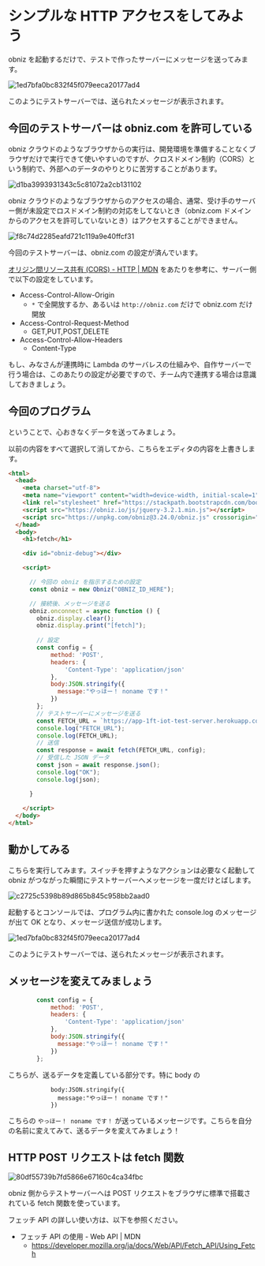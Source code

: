 # シンプルな HTTP アクセスをしてみよう

obniz を起動するだけで、テストで作ったサーバーにメッセージを送ってみます。

![1ed7bfa0bc832f45f079eeca20177ad4](https://i.gyazo.com/1ed7bfa0bc832f45f079eeca20177ad4.png)

このようにテストサーバーでは、送られたメッセージが表示されます。

## 今回のテストサーバーは obniz.com を許可している

obniz クラウドのようなブラウザからの実行は、開発環境を準備することなくブラウザだけで実行できて使いやすいのですが、クロスドメイン制約（CORS）という制約で、外部へのデータのやりとりに苦労することがあります。

![d1ba3993931343c5c81072a2cb131102](https://i.gyazo.com/d1ba3993931343c5c81072a2cb131102.png)

obniz クラウドのようなブラウザからのアクセスの場合、通常、受け手のサーバー側が未設定でロスドメイン制約の対応をしてないとき（obniz.com ドメインからのアクセスを許可していないとき）はアクセスすることができません。

![f8c74d2285eafd721c119a9e40ffcf31](https://i.gyazo.com/f8c74d2285eafd721c119a9e40ffcf31.png)

今回のテストサーバーは、obniz.com の設定が済んでいます。

[オリジン間リソース共有 (CORS) - HTTP | MDN](https://developer.mozilla.org/ja/docs/Web/HTTP/CORS) をあたりを参考に、サーバー側で以下の設定をしています。

- Access-Control-Allow-Origin
    - `*` で全開放するか、あるいは `http://obniz.com` だけで obniz.com だけ開放
- Access-Control-Request-Method
    - GET,PUT,POST,DELETE
- Access-Control-Allow-Headers
    - Content-Type

もし、みなさんが連携時に Lambda のサーバレスの仕組みや、自作サーバーで行う場合は、このあたりの設定が必要ですので、チーム内で連携する場合は意識しておきましょう。

## 今回のプログラム

ということで、心おきなくデータを送ってみましょう。

以前の内容をすべて選択して消してから、こちらをエディタの内容を上書きします。

```html
<html>
  <head>
    <meta charset="utf-8">
    <meta name="viewport" content="width=device-width, initial-scale=1">
    <link rel="stylesheet" href="https://stackpath.bootstrapcdn.com/bootstrap/4.3.1/css/bootstrap.min.css">
    <script src="https://obniz.io/js/jquery-3.2.1.min.js"></script>
    <script src="https://unpkg.com/obniz@3.24.0/obniz.js" crossorigin="anonymous"></script>
  </head>
  <body>
    <h1>fetch</h1>

    <div id="obniz-debug"></div>

    <script>

      // 今回の obniz を指示するための設定
      const obniz = new Obniz("OBNIZ_ID_HERE");

      // 接続後、メッセージを送る
      obniz.onconnect = async function () {
        obniz.display.clear();
        obniz.display.print("[fetch]");
        
        // 設定
        const config = {
            method: 'POST',
            headers: {
                'Content-Type': 'application/json'
            },
            body:JSON.stringify({
              message:"やっほー！ noname です！"
            })
        };
        // テストサーバーにメッセージを送る
        const FETCH_URL = `https://app-1ft-iot-test-server.herokuapp.com/api/test/message`;
        console.log("FETCH_URL");
        console.log(FETCH_URL);
        // 送信
        const response = await fetch(FETCH_URL, config);
        // 受信した JSON データ
        const json = await response.json();
        console.log("OK");
        console.log(json);

      }
      
    </script>
  </body>
</html>
```

## 動かしてみる

こちらを実行してみます。スイッチを押すようなアクションは必要なく起動して obniz がつながった瞬間にテストサーバーへメッセージを一度だけとばします。

![c2725c5398b89d865b845c958bb2aad0](https://i.gyazo.com/c2725c5398b89d865b845c958bb2aad0.png)

起動するとコンソールでは、プログラム内に書かれた console.log のメッセージが出て OK となり、メッセージ送信が成功します。

![1ed7bfa0bc832f45f079eeca20177ad4](https://i.gyazo.com/1ed7bfa0bc832f45f079eeca20177ad4.png)

このようにテストサーバーでは、送られたメッセージが表示されます。

## メッセージを変えてみましょう

```js
        const config = {
            method: 'POST',
            headers: {
                'Content-Type': 'application/json'
            },
            body:JSON.stringify({
              message:"やっほー！ noname です！"
            })
        };
```

こちらが、送るデータを定義している部分です。特に body の

```
            body:JSON.stringify({
              message:"やっほー！ noname です！"
            })
```

こちらの `やっほー！ noname です！` が送っているメッセージです。こちらを自分の名前に変えてみて、送るデータを変えてみましょう！

## HTTP POST リクエストは fetch 関数

![80df55739b7fd5866e67160c4ca34fbc](https://i.gyazo.com/80df55739b7fd5866e67160c4ca34fbc.png)

obniz 側からテストサーバーへは POST リクエストをブラウザに標準で搭載されている fetch 関数を使っています。

フェッチ API の詳しい使い方は、以下を参照ください。

- フェッチ API の使用 - Web API | MDN
    - https://developer.mozilla.org/ja/docs/Web/API/Fetch_API/Using_Fetch
